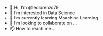 - 👋 Hi, I’m @leolorenzo79
- 👀 I’m interested in Data Science
- 🌱 I’m currently learning Maachine Learning
- 💞️ I’m looking to collaborate on ...
- 📫 How to reach me ...

<!---
leolorenzo79/leolorenzo79 is a ✨ special ✨ repository because its `README.md` (this file) appears on your GitHub profile.
You can click the Preview link to take a look at your changes.
--->
